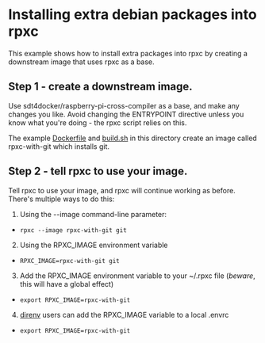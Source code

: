 # Installing extra debian packages into rpxc

This example shows how to install extra packages into rpxc by creating a
downstream image that uses rpxc as a base.

## Step 1 - create a downstream image.

Use sdt4docker/raspberry-pi-cross-compiler as a base, and make any changes you
like. Avoid changing the ENTRYPOINT directive unless you know what you're doing - the rpxc script relies on this.

The example [Dockerfile](Dockerfile) and [build.sh](build.sh) in this directory create an image called rpxc-with-git which installs git.

## Step 2 - tell rpxc to use your image.

Tell rpxc to use your image, and rpxc will continue working as before.
There's multiple ways to do this:

1. Using the --image command-line parameter:
  * `rpxc --image rpxc-with-git git`

2. Using the RPXC_IMAGE environment variable
  * `RPXC_IMAGE=rpxc-with-git git`

3. Add the RPXC_IMAGE environment variable to your ~/.rpxc file (*beware*, this will have a global effect)
  * `export RPXC_IMAGE=rpxc-with-git`

4. [direnv](http://direnv.net/) users can add the RPXC_IMAGE variable to a local .envrc
  * `export RPXC_IMAGE=rpxc-with-git`

